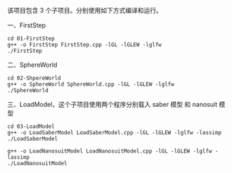该项目包含 3 个子项目。分别使用如下方式编译和运行。

一、FirstStep
```
cd 01-FirstStep
g++ -o FirstStep FirstStep.cpp -lGL -lGLEW -lglfw
./FirstStep
```

二、SphereWorld
```
cd 02-ShpereWorld
g++ -o SphereWorld SphereWorld.cpp -lGL -lGLEW -lglfw
./SphereWorld
```

三、LoadModel，这个子项目使用两个程序分别载入 saber 模型 和 nanosuit 模型
```
cd 03-LoadModel
g++ -o LoadSaberModel LoadSaberModel.cpp -lGL -lGLEW -lglfw -lassimp
./LoadSaberModel

g++ -o LoadNanosuitModel LoadNanosuitModel.cpp -lGL -lGLEW -lglfw -lassimp
./LoadNanosuitModel
```